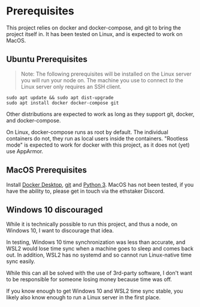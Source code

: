 # Prerequisites


This project relies on docker and docker-compose, and git to bring the
project itself in. It has been tested on Linux, and is
expected to work on MacOS.

## Ubuntu Prerequisites

> Note: The following prerequisites will be installed on the Linux server you
> will run your node on. The machine you use to connect *to* the Linux server
> only requires an SSH client.

```
sudo apt update && sudo apt dist-upgrade
sudo apt install docker docker-compose git
```

Other distributions are expected to work as long as they support
git, docker, and docker-compose.

On Linux, docker-compose runs as root by default. The individual containers do not,
they run as local users inside the containers. "Rootless mode" is expected to
work for docker with this project, as it does not (yet) use AppArmor.

## MacOS Prerequisites

Install [Docker Desktop](https://www.docker.com/products/docker-desktop), [git](https://git-scm.com/download/mac) and [Python 3](https://www.python.org/downloads/mac-osx/).
MacOS has not been tested, if you have the ability to, please get in touch via the ethstaker Discord.

## Windows 10 discouraged

While it is technically possible to run this project, and thus a node, on Windows 10,
I want to discourage that idea.

In testing, Windows 10 time synchronization was less than accurate, and WSL2 would lose
time sync when a machine goes to sleep and comes back out. In addition, WSL2 has no systemd
and so cannot run Linux-native time sync easily.

While this can all be solved with the use of 3rd-party software, I don't want to be
responsible for someone losing money because time was off.

If you know enough to get Windows 10 and WSL2 time sync stable, you likely also know enough
to run a Linux server in the first place.
